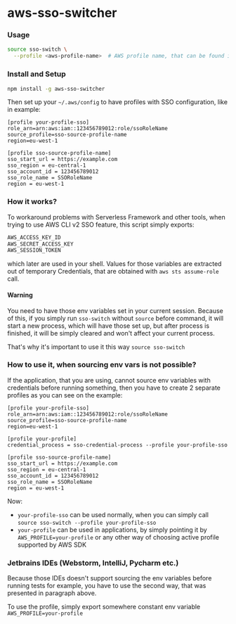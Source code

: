 # aws-sso-switcher

### Usage

```bash
source sso-switch \
  --profile <aws-profile-name>  # AWS profile name, that can be found in ~/.aws/config
```

### Install and Setup

```bash
npm install -g aws-sso-switcher
```
Then set up your `~/.aws/config` to have profiles with SSO configuration, like in example:
```
[profile your-profile-sso]
role_arn=arn:aws:iam::123456789012:role/ssoRoleName
source_profile=sso-source-profile-name
region=eu-west-1

[profile sso-source-profile-name]
sso_start_url = https://example.com
sso_region = eu-central-1
sso_account_id = 123456789012
sso_role_name = SSORoleName
region = eu-west-1
```

### How it works?

To workaround problems with Serverless Framework and other tools, when trying to use AWS CLI v2 SSO feature,
this script simply exports:
```bash
AWS_ACCESS_KEY_ID
AWS_SECRET_ACCESS_KEY
AWS_SESSION_TOKEN
```
which later are used in your shell. Values for those variables are extracted out of temporary Credentials,
that are obtained with `aws sts assume-role` call.

#### Warning

You need to have those env variables set in your current session.
Because of this, if you simply run `sso-switch` without `source` before command, it will start a new process,
which will have those set up, but after process is finished, it will be simply cleared and won't affect your current process.

That's why it's important to use it this way `source sso-switch`

### How to use it, when sourcing env vars is not possible?

If the application, that you are using, cannot source env variables with credentials before running something,
then you have to create 2 separate profiles as you can see on the example:
```
[profile your-profile-sso]
role_arn=arn:aws:iam::123456789012:role/ssoRoleName
source_profile=sso-source-profile-name
region=eu-west-1

[profile your-profile]
credential_process = sso-credential-process --profile your-profile-sso

[profile sso-source-profile-name]
sso_start_url = https://example.com
sso_region = eu-central-1
sso_account_id = 123456789012
sso_role_name = SSORoleName
region = eu-west-1
```

Now:
- `your-profile-sso` can be used normally, when you can simply call `source sso-switch --profile your-profile-sso`
- `your-profile` can be used in applications, by simply pointing it by `AWS_PROFILE=your-profile` or any other way
of choosing active profile supported by AWS SDK
  
### Jetbrains IDEs (Webstorm, IntelliJ, Pycharm etc.)

Because those IDEs doesn't support sourcing the env variables before running tests for example, you have to use the
second way, that was presented in paragraph above.

To use the profile, simply export somewhere constant env variable `AWS_PROFILE=your-profile`

